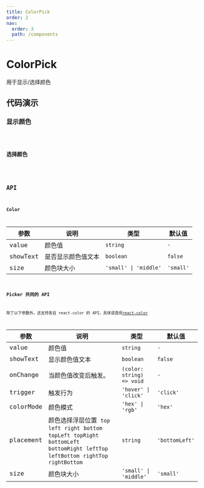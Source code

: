 ```yaml
---
title: ColorPick
order: 2
nav:
  order: 3
  path: /components
---
```


# ColorPick

用于显示/选择颜色

## 代码演示

### 显示颜色

<code src="./demos/Demo1.tsx" />

### 选择颜色

<code src="./demos/Demo2.tsx" />

## API

### Color

| 参数     | 说明               | 类型                  | 默认值    |
| -------- | ------------------ | --------------------- | --------- |
| value    | 颜色值             | `string`              | `- `      |
| showText | 是否显示颜色值文本 | `boolean`             | `false`   |
| size     | 颜色块大小         | `'small' \| 'middle'` | `'small'` |

### Picker 共同的 API

除了以下参数外，还支持各自 react-color 的 API，具体请查阅[react-color](http://casesandberg.github.io/react-color/)

| 参数 | 说明 | 类型 | 默认值 |
| --- | --- | --- | --- |
| value | 颜色值 | `string` | `-` |
| showText | 显示颜色值文本 | `boolean` | `false` |
| onChange | 当颜色值改变后触发。 | `(color: string) => void` | `-` |
| trigger | 触发行为 | `'hover' \| 'click'` | `'click'` |
| colorMode | 颜色模式 | `'hex' \| 'rgb'` | `'hex'` |
| placement | 颜色选择浮层位置 `top` `left` `right` `bottom` `topLeft` `topRight` `bottomLeft` `bottomRight` `leftTop` `leftBottom` `rightTop` `rightBottom` | `string` | `'bottomLeft'` |
| size | 颜色块大小 | `'small' \| 'middle'` | `'small'` |
